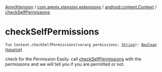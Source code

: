 [AmniXtension](../../index.md) / [com.amnix.xtension.extensions](../index.md) / [android.content.Context](index.md) / [checkSelfPermissions](./check-self-permissions.md)

# checkSelfPermissions

`fun Context.checkSelfPermissions(vararg permissions: `[`String`](https://kotlinlang.org/api/latest/jvm/stdlib/kotlin/-string/index.html)`): `[`Boolean`](https://kotlinlang.org/api/latest/jvm/stdlib/kotlin/-boolean/index.html) [(source)](https://github.com/AmniX/AmniXTension/tree/master/AmniXtension/src/main/java/com/amnix/xtension/extensions/ContextExtension.kt#L151)

check for the Permission Easily. call [checkSelfPermissions](./check-self-permissions.md) with the permissions and we will tell you if you are permitted or not.

